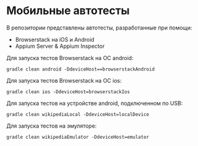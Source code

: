 # Мобильные автотесты
В репозитории представлены автотесты, разработанные при помощи:
- Browserstack на iOS и Android
- Appium Server & Appium Inspector

Для запуска тестов Browserstack на ОС android:
```shell
gradle clean android -DdeviceHost==browserstackAndroid
```

Для запуска тестов Browserstack на ОС ios:
```shell
gradle clean ios -DdeviceHost=browserstackIos
```

Для запуска тестов на устройстве android, подключенном по USB:
```shell
gradle clean wikipediaLocal -DdeviceHost=localDevice
```

Для запуска тестов на эмуляторе:
```shell
gradle clean wikipediaEmulator -DdeviceHost=emulator
```
